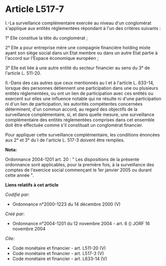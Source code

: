 # Article L517-7

I.-La surveillance complémentaire exercée au niveau d'un conglomérat s'applique aux entités réglementées répondant à l'un des
critères suivants : 

1° Elle constitue la tête du conglomérat ; 

2° Elle a pour entreprise mère une compagnie financière holding mixte ayant son siège social dans un Etat membre ou dans un
autre Etat partie à l'accord sur l'Espace économique européen ; 

3° Elle est liée à une autre entité du secteur financier au sens du 3° de l'article L. 511-20. 

II.-Dans des cas autres que ceux mentionnés au I et à l'article L. 633-14, lorsque des personnes détiennent une participation
dans une ou plusieurs entités réglementées, ou ont un lien de participation avec ces entités ou exercent sur elles une
influence notable qui ne résulte ni d'une participation ni d'un lien de participation, les autorités compétentes concernées
déterminent, d'un commun accord, au regard des objectifs de la surveillance complémentaire, si, et dans quelle mesure, une
surveillance complémentaire des entités réglementées comprises dans cet ensemble doit être effectuée comme s'il constituait
un conglomérat financier. 

Pour appliquer cette surveillance complémentaire, les conditions énoncées aux 2° et 3° du I de l'article L. 517-3 doivent
être remplies.

**Nota:**

Ordonnance 2004-1201 art. 20 : " Les dispositions de la présente ordonnance sont applicables, pour la première fois, à la
surveillance des comptes de l'exercice social commençant le 1er janvier 2005 ou durant cette année ".

**Liens relatifs à cet article**

_Codifié par_:

  - Ordonnance n°2000-1223 du 14 décembre 2000 (V)

_Créé par_:

  - Ordonnance n°2004-1201 du 12 novembre 2004 - art. 6 () JORF 16 novembre 2004

_Cite_:

  - Code monétaire et financier - art. L511-20 (V)
  - Code monétaire et financier - art. L517-3 (V)
  - Code monétaire et financier - art. L633-14 (V)
